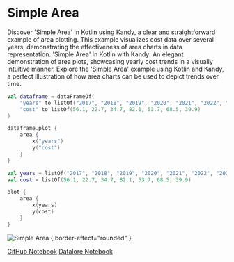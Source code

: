 # Simple Area

<web-summary>
Discover 'Simple Area' in Kotlin using Kandy, a clear and straightforward example of area plotting.
This example visualizes cost data over several years, demonstrating the effectiveness of area charts in data representation.
</web-summary>

<card-summary>
'Simple Area' in Kotlin with Kandy: An elegant demonstration of area plots, showcasing yearly cost trends in a visually intuitive manner.
</card-summary>

<link-summary>
Explore the 'Simple Area' example using Kotlin and Kandy, a perfect illustration of how area charts can be used to depict trends over time.
</link-summary>


<!---IMPORT org.jetbrains.kotlinx.kandy.letsplot.samples.Area-->

<!---FUN simple_area-->
<tabs>
<tab title="Dataframe">

```kotlin
val dataframe = dataFrameOf(
    "years" to listOf("2017", "2018", "2019", "2020", "2021", "2022", "2023"),
    "cost" to listOf(56.1, 22.7, 34.7, 82.1, 53.7, 68.5, 39.9)
)

dataframe.plot {
    area {
        x("years")
        y("cost")
    }
}
```

</tab>
<tab title="Collections">

```kotlin
val years = listOf("2017", "2018", "2019", "2020", "2021", "2022", "2023")
val cost = listOf(56.1, 22.7, 34.7, 82.1, 53.7, 68.5, 39.9)

plot {
    area {
        x(years)
        y(cost)
    }
}
```

</tab></tabs>
<!---END-->

![Simple Area](simple_area.png) { border-effect="rounded" }

<seealso style="cards">
       <category ref="example-ktnb">
           <a href="https://github.com/Kotlin/kandy/blob/main/examples/notebooks/lets-plot/samples/area/simple_area.ipynb" summary="View the notebook on our GitHub repository">GitHub Notebook</a>
           <a href="https://datalore.jetbrains.com/report/static/KQKedA4jDrKu63O53gEN0z/LmZB0wrcS6YNG09OENeQsH" summary="Experiment with this example on Datalore">Datalore Notebook</a>
       </category>
</seealso>
